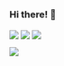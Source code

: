 ### Hi there! 👋

<a><img align="center" src="https://github-readme-stats.vercel.app/api?username=misternano&show_icons=true&count_private=true" /></a>
<a><img align="center" src="https://github-readme-stats.vercel.app/api/top-langs/?username=misternano&layout=compact" /></a>
<a><img align="center" src="https://github-readme-stats.vercel.app/api/wakatime?username=misternano)" /></a>


![](https://komarev.com/ghpvc/?username=misternano)
